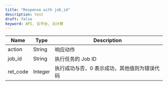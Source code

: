 ```yaml
---
title: "Response with job_id"
description: test
draft: false
keyword: API, 云平台, 云计算
---
```


| Name | Type | Description |
| --- | --- | --- |
| action | String | 响应动作 |
| job_id | String | 执行任务的 Job ID |
| ret_code | Integer | 执行成功与否，0 表示成功，其他值则为错误代码 |